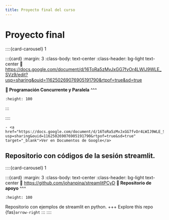 ```yaml
---
title: Proyecto final del curso
---
```

# Proyecto final

::::{card-carousel} 1

:::{card}
:margin: 3
:class-body: text-center
:class-header: bg-light text-center
:link: https://docs.google.com/document/d/16ToRa5zMvJxGG7fvOr4LWIJ9WLE_SVz9/edit?usp=sharing&ouid=116250269076905191790&rtpof=true&sd=true

**💬 Programación Concurrente y Paralela**
^^^
```{image} https://gcloud.devoteam.com/wp-content/uploads/sites/32/2021/08/Google_Docs_logo_2014-2020.svg.png
:height: 100
```
:::

::::

```{tip}
- <a href="https://docs.google.com/document/d/16ToRa5zMvJxGG7fvOr4LWIJ9WLE_SVz9/edit?usp=sharing&ouid=116250269076905191790&rtpof=true&sd=true" target="_blank">Ver en Documentos de Google</a>
```

## Repositorio con códigos de la sesión streamlit.

::::{card-carousel} 1

:::{card}
:margin: 3
:class-body: text-center
:class-header: bg-light text-center
:link: https://github.com/johanpina/streamlitPCyD
**💬 Repositorio de apoyo**
^^^
```{image} https://banner2.cleanpng.com/20180331/udw/kisspng-social-media-github-computer-icons-logo-github-5ac0188083c4f5.8572681115225386245397.jpg
:height: 100
```

Repositorio con ejemplos de streamlit en python.
+++
Explore this repo {fas}`arrow-right`
:::
::::